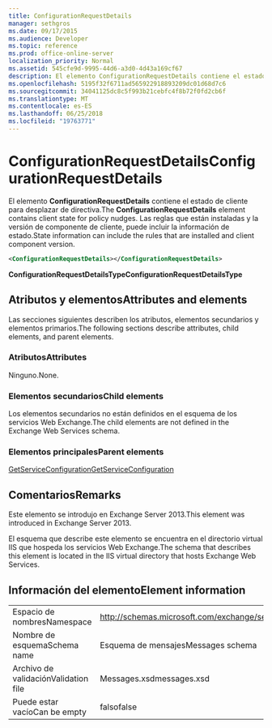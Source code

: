 ```yaml
---
title: ConfigurationRequestDetails
manager: sethgros
ms.date: 09/17/2015
ms.audience: Developer
ms.topic: reference
ms.prod: office-online-server
localization_priority: Normal
ms.assetid: 545cfe9d-9995-44d6-a3d0-4d43a169cf67
description: El elemento ConfigurationRequestDetails contiene el estado de cliente para desplazar de directiva. Las reglas que están instaladas y la versión de componente de cliente, puede incluir la información de estado.
ms.openlocfilehash: 5195f32f6711ad565922918893209dc01d68d7c6
ms.sourcegitcommit: 34041125dc8c5f993b21cebfc4f8b72f0fd2cb6f
ms.translationtype: MT
ms.contentlocale: es-ES
ms.lasthandoff: 06/25/2018
ms.locfileid: "19763771"
---
```

# <a name="configurationrequestdetails"></a><span data-ttu-id="b9df3-104">ConfigurationRequestDetails</span><span class="sxs-lookup"><span data-stu-id="b9df3-104">ConfigurationRequestDetails</span></span>

<span data-ttu-id="b9df3-105">El elemento **ConfigurationRequestDetails** contiene el estado de cliente para desplazar de directiva.</span><span class="sxs-lookup"><span data-stu-id="b9df3-105">The **ConfigurationRequestDetails** element contains client state for policy nudges.</span></span> <span data-ttu-id="b9df3-106">Las reglas que están instaladas y la versión de componente de cliente, puede incluir la información de estado.</span><span class="sxs-lookup"><span data-stu-id="b9df3-106">State information can include the rules that are installed and client component version.</span></span> 
  
```XML
<ConfigurationRequestDetails></ConfigurationRequestDetails>
```

 <span data-ttu-id="b9df3-107">**ConfigurationRequestDetailsType**</span><span class="sxs-lookup"><span data-stu-id="b9df3-107">**ConfigurationRequestDetailsType**</span></span>
## <a name="attributes-and-elements"></a><span data-ttu-id="b9df3-108">Atributos y elementos</span><span class="sxs-lookup"><span data-stu-id="b9df3-108">Attributes and elements</span></span>

<span data-ttu-id="b9df3-109">Las secciones siguientes describen los atributos, elementos secundarios y elementos primarios.</span><span class="sxs-lookup"><span data-stu-id="b9df3-109">The following sections describe attributes, child elements, and parent elements.</span></span>
  
### <a name="attributes"></a><span data-ttu-id="b9df3-110">Atributos</span><span class="sxs-lookup"><span data-stu-id="b9df3-110">Attributes</span></span>

<span data-ttu-id="b9df3-111">Ninguno.</span><span class="sxs-lookup"><span data-stu-id="b9df3-111">None.</span></span>
  
### <a name="child-elements"></a><span data-ttu-id="b9df3-112">Elementos secundarios</span><span class="sxs-lookup"><span data-stu-id="b9df3-112">Child elements</span></span>

<span data-ttu-id="b9df3-113">Los elementos secundarios no están definidos en el esquema de los servicios Web Exchange.</span><span class="sxs-lookup"><span data-stu-id="b9df3-113">The child elements are not defined in the Exchange Web Services schema.</span></span>
  
### <a name="parent-elements"></a><span data-ttu-id="b9df3-114">Elementos principales</span><span class="sxs-lookup"><span data-stu-id="b9df3-114">Parent elements</span></span>

[<span data-ttu-id="b9df3-115">GetServiceConfiguration</span><span class="sxs-lookup"><span data-stu-id="b9df3-115">GetServiceConfiguration</span></span>](getserviceconfiguration.md)
  
## <a name="remarks"></a><span data-ttu-id="b9df3-116">Comentarios</span><span class="sxs-lookup"><span data-stu-id="b9df3-116">Remarks</span></span>

<span data-ttu-id="b9df3-117">Este elemento se introdujo en Exchange Server 2013.</span><span class="sxs-lookup"><span data-stu-id="b9df3-117">This element was introduced in Exchange Server 2013.</span></span>
  
<span data-ttu-id="b9df3-118">El esquema que describe este elemento se encuentra en el directorio virtual IIS que hospeda los servicios Web Exchange.</span><span class="sxs-lookup"><span data-stu-id="b9df3-118">The schema that describes this element is located in the IIS virtual directory that hosts Exchange Web Services.</span></span>
  
## <a name="element-information"></a><span data-ttu-id="b9df3-119">Información del elemento</span><span class="sxs-lookup"><span data-stu-id="b9df3-119">Element information</span></span>

|||
|:-----|:-----|
|<span data-ttu-id="b9df3-120">Espacio de nombres</span><span class="sxs-lookup"><span data-stu-id="b9df3-120">Namespace</span></span>  <br/> |http://schemas.microsoft.com/exchange/services/2006/messages  <br/> |
|<span data-ttu-id="b9df3-121">Nombre de esquema</span><span class="sxs-lookup"><span data-stu-id="b9df3-121">Schema name</span></span>  <br/> |<span data-ttu-id="b9df3-122">Esquema de mensajes</span><span class="sxs-lookup"><span data-stu-id="b9df3-122">Messages schema</span></span>  <br/> |
|<span data-ttu-id="b9df3-123">Archivo de validación</span><span class="sxs-lookup"><span data-stu-id="b9df3-123">Validation file</span></span>  <br/> |<span data-ttu-id="b9df3-124">Messages.xsd</span><span class="sxs-lookup"><span data-stu-id="b9df3-124">messages.xsd</span></span>  <br/> |
|<span data-ttu-id="b9df3-125">Puede estar vacío</span><span class="sxs-lookup"><span data-stu-id="b9df3-125">Can be empty</span></span>  <br/> |<span data-ttu-id="b9df3-126">falso</span><span class="sxs-lookup"><span data-stu-id="b9df3-126">false</span></span>  <br/> |
   

